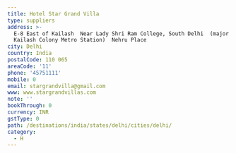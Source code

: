 ```yaml
---
title: Hotel Star Grand Villa
type: suppliers
address: >-
  E-8 East of Kailash  Near Lady Shri Ram College, South Delhi  (major landmark:
  Kailash Colony Metro Station)  Nehru Place
city: Delhi
country: India
postalCode: 110 065
areaCode: '11'
phone: '45751111'
mobile: 0
email: stargrandvilla@gmail.com
www: www.stargrandvillas.com
note: ''
bookThrough: 0
currency: INR
gstType: 0
path: /destinations/india/states/delhi/cities/delhi/
category:
  - H
---
```



